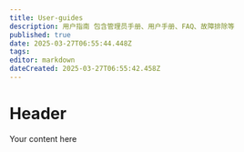 ```yaml
---
title: User-guides
description: 用户指南 包含管理员手册、用户手册、FAQ、故障排除等
published: true
date: 2025-03-27T06:55:44.448Z
tags: 
editor: markdown
dateCreated: 2025-03-27T06:55:42.458Z
---
```


# Header
Your content here
